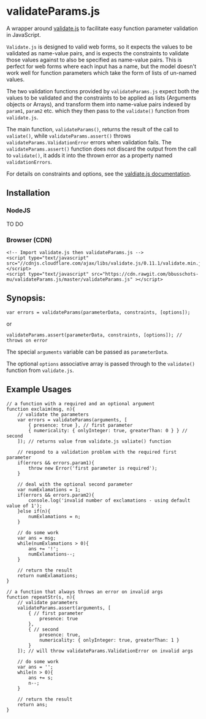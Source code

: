 # validateParams.js

A wrapper around [validate.js](https://validatejs.org/) to facilitate easy
function parameter validation in JavaScript.

`Validate.js` is designed to valid web forms, so it expects the values to be
validated as name-value pairs, and is expects the constraints to validate those
values against to also be specified as name-value pairs. This is perfect for
web forms where each input has a name, but the model doesn't work well for
function parameters which take the form of lists of un-named values.

The two validation functions provided by `validateParams.js` expect both the
values to be validated and the constraints to be applied as lists (Arguments
objects or Arrays), and transform them into name-value pairs indexed by
`param1`, `param2` etc. which they then pass to the `validate()` function from
`validate.js`.

The main function, `validateParams()`, returns the result of the call to
`valiate()`, while `validateParams.assert()` throws
`validateParams.ValidationError` errors when validation fails. The
`validateParams.assert()` function does not discard the output from the call to
`validate()`, it adds it into the thrown error as a property named
`validationErrors`.

For details on constraints and options, see the
[valdiate.js documentation](https://validatejs.org/).

## Installation

### NodeJS

TO DO

### Browser (CDN)

```
<!-- Import validate.js then validateParams.js -->
<script type="text/javascript" src="//cdnjs.cloudflare.com/ajax/libs/validate.js/0.11.1/validate.min.js"></script>
<script type="text/javascript" src="https://cdn.rawgit.com/bbusschots-mu/validateParams.js/master/validateParams.js" ></script>
```

## Synopsis:

```
var errors = validateParams(parameterData, constraints, [options]);
```

or

```
validateParams.assert(parameterData, constraints, [options]); // throws on error
```

The special `arguments` variable can be passed as `parameterData`.

The optional `options` associative array is passed through to the `validate()`
function from `validate.js`.

## Example Usages

```
// a function with a required and an optional argument
function exclaim(msg, n){
    // validate the parameters
    var errors = validateParams(arguments, [
        { presence: true }, // first parameter
        { numericality: { onlyInteger: true, greaterThan: 0 } } // second
    ]); // returns value from validate.js valiate() function
    
    // respond to a validation problem with the required first parameter
    if(errors && errors.param1){
        throw new Error('first parameter is required');
    }
    
    // deal with the optional second parameter
    var numExlamations = 1;
    if(errors && errors.param2){
        console.log('invalid number of exclamations - using default value of 1');
    }else if(n){
        numExlamations = n;
    }
    
    // do some work
    var ans = msg;
    while(numExlamations > 0){
        ans += '!';
        numExlamations--;
    }
    
    // return the result
    return numExlamations;
}

// a function that always throws an error on invalid args
function repeatStr(s, n){
    // validate parameters
    validateParams.assert(arguments, [
        { // first parameter
            presence: true
        },
        { // second
            presence: true,
            numericality: { onlyInteger: true, greaterThan: 1 }
        }
    ]); // will throw validateParams.ValidationError on invalid args
    
    // do some work
    var ans = '';
    while(n > 0){
        ans += s;
        n--;
    }
    
    // return the result
    return ans;
}
```